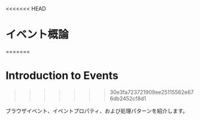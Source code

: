 <<<<<<< HEAD
# イベント概論
=======
# Introduction to Events
>>>>>>> 30e3fa723721909ee25115562e676db2452cf8d1

ブラウザイベント、イベントプロパティ、および処理パターンを紹介します。
